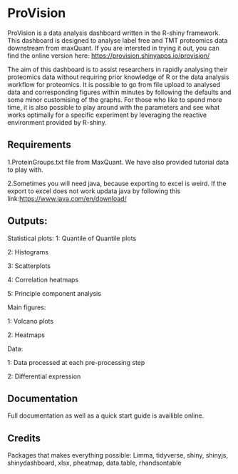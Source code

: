 # ProVision
ProVision is a data analysis dashboard written in the R-shiny framework. This dashboard is designed to analyse label free and TMT proteomics data downstream from maxQuant.
If you are intersted in trying it out, you can find the online version here: https://provision.shinyapps.io/provision/

The aim of this dashboard is to assist researchers in rapidly analysing their proteomics data without requiring prior knowledge of R or the data analysis workflow for proteomics. It is possible to go from file upload to analysed data and corresponding figures within minutes by following the defaults and some minor customising of the graphs. For those who like to spend more time, it is also possible to play around with the parameters and see what works optimally for a specific experiment by leveraging the reactive environment provided by R-shiny.
## Requirements 
1.ProteinGroups.txt file from MaxQuant. We have also provided tutorial data to play with. 

2.Sometimes you will need java, because exporting to excel is weird. If the export to excel does not work updata java by following this link:https://www.java.com/en/download/ 

## Outputs:
Statistical plots:
1: Quantile of Quantile plots

2: Histograms

3: Scatterplots

4: Correlation heatmaps

5: Principle component analysis

Main figures:

1: Volcano plots

2: Heatmaps

Data:

1: Data processed at each pre-processing step

2: Differential expression

## Documentation

Full documentation as well as a quick start guide is availible online.

## Credits
Packages that makes everything possible: Limma, tidyverse, shiny, shinyjs, shinydashboard, xlsx, pheatmap, data.table, rhandsontable 
